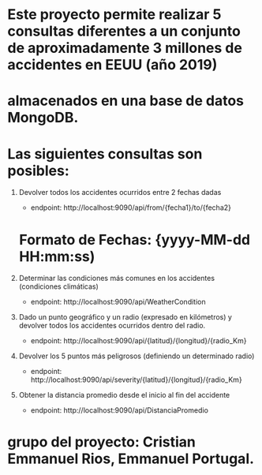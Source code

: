 # Este proyecto permite realizar 5 consultas diferentes a un conjunto de aproximadamente 3 millones de accidentes en EEUU (año 2019)
# almacenados en una base de datos MongoDB.
# Las siguientes consultas son posibles:

1. Devolver todos los accidentes ocurridos entre 2 fechas dadas
    * endpoint: http://localhost:9090/api/from/{fecha1}/to/{fecha2}
    # Formato de Fechas: {yyyy-MM-dd HH:mm:ss)

2. Determinar las condiciones más comunes en los accidentes (condiciones climáticas)
    * endpoint: http://localhost:9090/api/WeatherCondition

3. Dado un punto geográfico y un radio (expresado en kilómetros) y devolver todos los accidentes ocurridos dentro del radio.
    * endpoint: http://localhost:9090/api/{latitud}/{longitud}/{radio_Km}

4. Devolver los 5 puntos más peligrosos (definiendo un determinado radio)
    * endpoint: http://localhost:9090/api/severity/{latitud}/{longitud}/{radio_Km}

5. Obtener la distancia promedio desde el inicio al fin del accidente
    * endpoint: http://localhost:9090/api/DistanciaPromedio

# grupo del proyecto: Cristian Emmanuel Rios, Emmanuel Portugal.